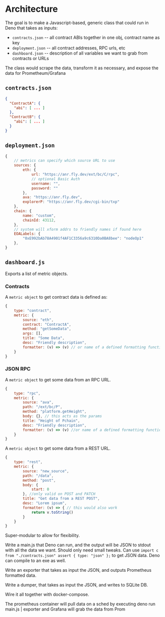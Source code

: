 # Architecture 

The goal is to make a Javascript-based, generic class that could run in Deno that takes as inputs:

* `contracts.json` -- all contract ABIs together in one obj, contract name as key
* `deployment.json` -- all contract addresses, RPC urls, etc
* `dashboard.json` -- description of all variables we want to grab from contracts or URLs

The class would scrape the data, transform it as necessary, and expose the data for Prometheum/Grafana

## `contracts.json`

```json
{
  "ContractA": {
    "abi": [ ... ]
  },
  "ContractB": {
    "abi": [ ... ]
  }
}
```

## `deployment.json`

```js
{
    // metrics can specify which source URL to use
    sources: {
        eth: {
            url: "https://anr.fly.dev/ext/bc/C/rpc",
            // optional Basic Auth
            username: "",
            password: ""
        },
        ava: "https://anr.fly.dev",
        explorerP: "https://anr.fly.dev/cgi-bin/txp"
    },
    chain: {
        name: "custom",
        chainId: 43112,
    },
    // system will xform addrs to friendly names if found here
    EOALabels: {
        "0xE992bAb78A4901f4AF1C3356a9c6310Da0BA8bee": "nodeOp1"
    },
}
```

## `dashboard.js`

Exports a list of metric objects.

### Contracts

A `metric object` to get contract data is defined as:

```js
{
    type: "contract",
    metric: {
        source: "eth",
        contract: "ContractA",
        method: "getSomeData",
        args: [],
        title: "Some Data",
        desc: "Friendly description",
        formatter: (v) => (v) // or name of a defined formatting function,
    }
}
```

### JSON RPC

A `metric object` to get some data from an RPC URL.

```js
{
    type: "rpc",
    metric: {
        source: "ava",
        path: "/ext/bc/P",
        method: "platform.getHeight",
        body: {}, // this acts as the params
        title: "Height of Pchain",
        desc: "Friendly description",
        formatter: (v) => (v) //or name of a defined formatting function,
    }
}
```

A `metric object` to get some data from a REST URL.

```js
{
    type: "rest",
    metric: {
        source: "new_source",
        path: "/data",
        method: "post",
        body: {
            start: 0
        }, //only valid on POST and PATCH
        title: "Get data from a REST POST",
        desc: "Lorem ipsum",
        formatter: (v) => { // this would also work
            return v.toString()
        }
    }
}
```

Super-modular to allow for flexibility.

Write a main.js that Deno can run, and the output will be JSON to stdout with all the data we want. Should only need small tweaks. Can use `import c from "./contracts.json" assert { type: "json" };` to get JSON data. Deno can compile to an exe as well.

Write an exporter that takes as input the JSON, and outputs Prometheus formatted data.

Write a dumper, that takes as input the JSON, and writes to SQLite DB.

Wire it all together with docker-compose.

The prometheus container will pull data on a sched by executing deno run main.js | exporter and Grafana will grab the data from Prom
